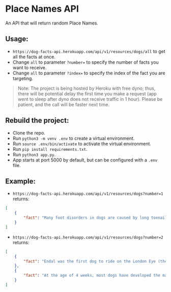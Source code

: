 # Place Names API

An API that will return random Place Names.

## Usage:

+ `https://dog-facts-api.herokuapp.com/api/v1/resources/dogs/all` to get all the facts at once.
+ Change `all` to parameter `?number=` to specify the number of facts you want to receive.
+ Change `all` to parameter `?index=` to specify the index of the fact you are targeting.

> Note: The project is being hosted by Heroku with free dyno; thus, there will be potential delay the first time you make a request (app went to sleep after dyno does not receive traffic in 1 hour). Please be patient, and the call will be faster next time.

## Rebuild the project:
+ Clone the repo.
+ Run `python3 -m venv .env` to create a virtual environment.
+ Run `source .env/bin/activate` to activate the virtual environment.
+ Run `pip install requirements.txt`.
+ Run `python3 app.py`.
+ App starts at port 5000 by default, but can be configured with a `.env` file. 

## Example:
+ `https://dog-facts-api.herokuapp.com/api/v1/resources/dogs?number=1` returns:
```JSON
[
    {
        "fact": "Many foot disorders in dogs are caused by long toenails."
    }
]
```

+ `https://dog-facts-api.herokuapp.com/api/v1/resources/dogs?number=2` returns:
```JSON
[
    {
        "fact": "Endal was the first dog to ride on the London Eye (the characteristic ferris wheel in London, England), and was also the first known dog to successfully use a ATM machine."
    },
    {
        "fact": "At the age of 4 weeks, most dogs have developed the majority of their vocalizations."
    }
]
```
